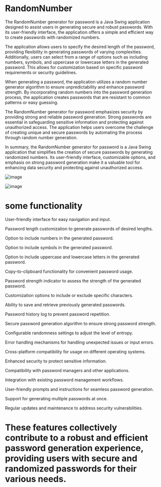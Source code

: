 # RandomNumber

The RandomNumber generator for password is a Java Swing application designed to assist users in generating secure and robust passwords. With its user-friendly interface, the application offers a simple and efficient way to create passwords with randomized numbers.

The application allows users to specify the desired length of the password, providing flexibility in generating passwords of varying complexities. Additionally, users can select from a range of options such as including numbers, symbols, and uppercase or lowercase letters in the generated password. This allows for customization based on specific password requirements or security guidelines.

When generating a password, the application utilizes a random number generator algorithm to ensure unpredictability and enhance password strength. By incorporating random numbers into the password generation process, the application creates passwords that are resistant to common patterns or easy guessing.

The RandomNumber generator for password emphasizes security by providing strong and reliable password generation. Strong passwords are essential in safeguarding sensitive information and protecting against unauthorized access. The application helps users overcome the challenge of creating unique and secure passwords by automating the process through random number generation.

In summary, the RandomNumber generator for password is a Java Swing application that simplifies the creation of secure passwords by generating randomized numbers. Its user-friendly interface, customizable options, and emphasis on strong password generation make it a valuable tool for enhancing data security and protecting against unauthorized access.

![image](https://github.com/Ishan-Pal/RandomNumber/assets/130207814/d4382c39-6696-479a-b8e8-1953f0739495)


![image](https://github.com/Ishan-Pal/RandomNumber/assets/130207814/97657dc8-8969-488e-bf1e-1f24568ac5c9)



# some functionality 
User-friendly interface for easy navigation and input.

Password length customization to generate passwords of desired lengths.

Option to include numbers in the generated password.

Option to include symbols in the generated password.

Option to include uppercase and lowercase letters in the generated password.

Copy-to-clipboard functionality for convenient password usage.

Password strength indicator to assess the strength of the generated password.

Customization options to include or exclude specific characters.

Ability to save and retrieve previously generated passwords.

Password history log to prevent password repetition.

Secure password generation algorithm to ensure strong password strength.

Configurable randomness settings to adjust the level of entropy.

Error handling mechanisms for handling unexpected issues or input errors.

Cross-platform compatibility for usage on different operating systems.

Enhanced security to protect sensitive information.

Compatibility with password managers and other applications.

Integration with existing password management workflows.

User-friendly prompts and instructions for seamless password generation.

Support for generating multiple passwords at once.

Regular updates and maintenance to address security vulnerabilities.

# These features collectively contribute to a robust and efficient password generation experience, providing users with secure and randomized passwords for their various needs.
